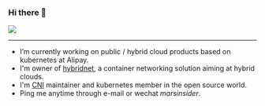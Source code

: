 ### Hi there 👋

![](https://github-readme-stats.vercel.app/api?username=mars1024&theme=blue-green&show_icons=true)

<!--
**mars1024/mars1024** is a ✨ _special_ ✨ repository because its `README.md` (this file) appears on your GitHub profile.
-->

---

- I’m currently working on public / hybrid cloud products based on kubernetes at Alipay.
- I'm owner of [hybridnet](https://github.com/alibaba/hybridnet), a container networking solution aiming at hybrid clouds.
- I'm [CNI](https://github.com/containernetworking) maintainer and kubernetes member in the open source world.
- Ping me anytime through e-mail or wechat *marsinsider*.
